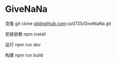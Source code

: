 <!--
 * @Author: 常培
 * @Date: 2019-09-07 11:31:00
 * @LastEditTime: 2019-09-07 11:53:04
 * @Description: README
 -->
# GiveNaNa

克隆
git clone git@github.com:cp0725/GiveNaNa.git

安装依赖
npm install

运行
npm run dev

构建
npm run build